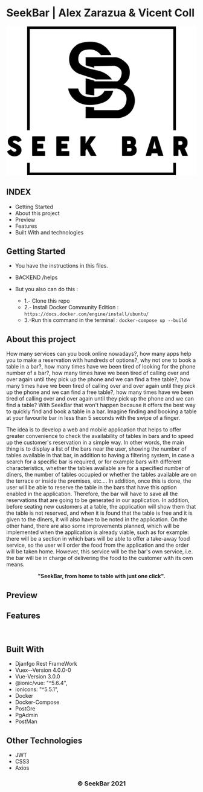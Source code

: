 # SeekBar | Alex Zarazua & Vicent Coll

<p align="center">

  <a>
    <img src="frontend/src/assets/img/LOGOTIPO NEGRO.png" alt="Seekbar_logo">
  </a>

</p>


## INDEX

* Getting Started
* About this project
* Preview 
* Features
* Built With and technologies

## Getting Started 

* You have the instructions in this files.

* BACKEND /helps 
* But you also can do this : 
     * 1.- Clone this repo
     * 2.- Install Docker Community Edition :  ` https://docs.docker.com/engine/install/ubuntu/ `
     * 3.-Run this command in the terminal : ` docker-compose up --build `

    
## About this project

How many services can you book online nowadays?, how many apps help you to make a reservation with hundreds of options?, why not one to book a table in a bar?, how many times have we been tired of looking for the phone number of a bar?, how many times have we been tired of calling over and over again until they pick up the phone and we can find a free table?, how many times have we been tired of calling over and over again until they pick up the phone and we can find a free table?, how many times have we been tired of calling over and over again until they pick up the phone and we can find a table?
With SeekBar that won't happen because it offers the best way to quickly find and book a table in a bar.
Imagine finding and booking a table at your favourite bar in less than 5 seconds with the swipe of a finger.

The idea is to develop a web and mobile application that helps to offer greater convenience to check the availability of tables in bars and to speed up the customer's reservation in a simple way.
In other words, the main thing is to display a list of the bars near the user, showing the number of tables available in that bar, in addition to having a filtering system, in case a search for a specific bar is required, or for example bars with different characteristics, whether the tables available are for a specified number of diners, the number of tables occupied or whether the tables available are on the terrace or inside the premises, etc....
In addition, once this is done, the user will be able to reserve the table in the bars that have this option enabled in the application. Therefore, the bar will have to save all the reservations that are going to be generated in our application. In addition, before seating new customers at a table, the application will show them that the table is not reserved, and when it is found that the table is free and it is given to the diners, it will also have to be noted in the application.
On the other hand, there are also some improvements planned, which will be implemented when the application is already viable, such as for example: there will be a section in which bars will be able to offer a take-away food service, so the user will order the food from the application and the order will be taken home. However, this service will be the bar's own service, i.e. the bar will be in charge of delivering the food to the customer with its own means.


<p align="center"><strong>"SeekBar, from home to table with just one click".</strong></p>


## Preview

## Features


<br>


## Built With

 * Djanfgo Rest FrameWork
 * Vuex--Version 4.0.0-0
 * Vue-Version 3.0.0
 * @ionic/vue: "^5.6.4",
 * ionicons: "^5.5.1",
 * Docker
 * Docker-Compose
 * PostGre
 * PgAdmin
 * PostMan

## Other Technologies

 * JWT
 * CSS3
 * Axios



  <h3 align="center"><strong>&copy; SeekBar 2021</strong></h3>

